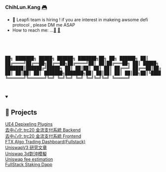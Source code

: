 ### ChihLun.Kang <a href="https://www.linkedin.com/in/chih-lun-kang-47094115">:video_game:</a> 
- 🌱 Leapfi team is hiring ! if you are interest in makeing awsome defi protocol , please DM me ASAP
- How to reach me: ...<a href="mailto:KangChihLun@gmail.com">:e-mail:</a> <a href="tel:886918113271">:iphone:</a>
<br>
<pre>

██╗     ███████╗ █████╗ ██████╗ ███████╗██╗   ██╗ ██████╗ 
██║     ██╔════╝██╔══██╗██╔══██╗██╔════╝██║   ██║██╔═══██╗
██║     █████╗  ███████║██████╔╝█████╗  ██║   ██║██║   ██║
██║     ██╔══╝  ██╔══██║██╔═══╝ ██╔══╝  ██║   ██║██║   ██║
███████╗███████╗██║  ██║██║     ██║     ██║██╗██║╚██████╔╝
╚══════╝╚══════╝╚═╝  ╚═╝╚═╝     ╚═╝     ╚═╝╚═╝╚═╝ ╚═════╝ 
                                                                               
</pre>

<details open> 
  <summary><h2>📘 Projects </h2></summary>

  <!-- Repo info cards - https://github.com/anuraghazra/github-readme-stats -->
  <!-- Small repo cards (fork) - https://github.com/DenverCoder1/github-readme-stats -->
  <p align="left">
    <a href="https://youtu.be/2VeZAaTKIyA">UE4 Depixeling Plugins</a></br>
    <a href="https://github.com/kangchihlun/usdt-payment-demo"> 去中心化 trc20 金流支付系統 Backend </a></br>
    <a href="https://wallet-pay-trc20-qrcode.onrender.com/?orderid=123452345f&address=TNi9H319rmabnc1pSd4eW5mhRxGeGqSRWM&amount=1&redirecturl=https://walletconnect.org/&timout=1908671711000&iconUrl=https://upload.cc/i1/2020/12/22/kCZp5e.png">
    去中心化 trc20 金流支付系統 Frontend</a></br>
    <a href="https://performance-layer.onrender.com/">FTX Algo Trading Dashboard(Fullstack)</a></br>
    <a href="https://medium.com/@cryptic-core/uniswapv3-%E6%94%B6%E7%9B%8A%E8%A6%96%E8%A6%BA%E5%8C%96%E6%A8%A1%E6%93%AC%E5%99%A8%E5%B7%A5%E5%85%B7%E4%BB%8B%E7%B4%B9-7bc6f00b26c6">UniswapV3 研究文章</a></br>
    <a href="https://cryptic-core.github.io/uniswap-v3-hedged-simulation/">Uniswap 3d對沖模擬</a></br>
    <a href="https://github.com/LeapFi/fee_estimation/blob/main/fee_estimation.js">Uniswap fee estimation</a></br>
    <a href="https://test-staking-dapp.onrender.com/">FullStack Staking Dapp</a>
  </p>
</details>


                                                                                                                
                                                                                                                
                                                                                                                
                                                                                                                
                                                                                                                
                                                                                                                
                                                                                                                
                                                                                                                
                                                                                                                
                                                                                                                
                                                                                                                
                                                                                                                
                                                                                                                
